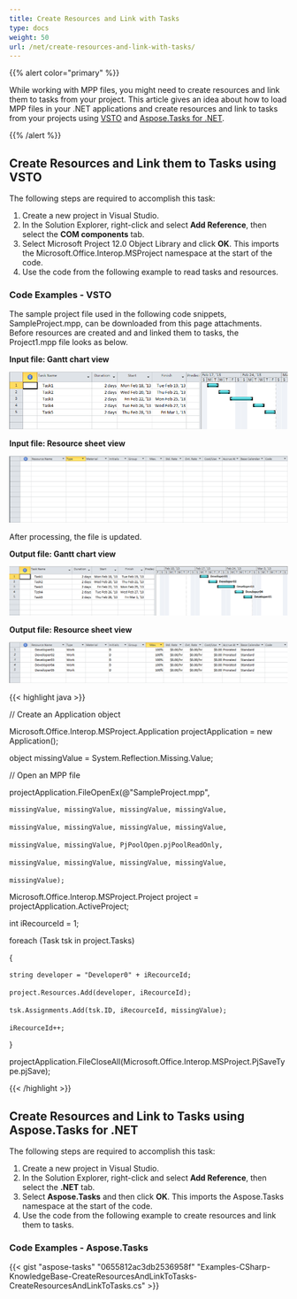 ```yaml
---
title: Create Resources and Link with Tasks
type: docs
weight: 50
url: /net/create-resources-and-link-with-tasks/
---
```


{{% alert color="primary" %}} 

While working with MPP files, you might need to create resources and link them to tasks from your project. This article gives an idea about how to load MPP files in your .NET applications and create resources and link to tasks from your projects using [VSTO](/tasks/net/create-resources-and-link-with-tasks/) and [Aspose.Tasks for .NET](/tasks/net/create-resources-and-link-with-tasks/).

{{% /alert %}} 
## **Create Resources and Link them to Tasks using VSTO**
The following steps are required to accomplish this task:

1. Create a new project in Visual Studio.
1. In the Solution Explorer, right-click and select **Add Reference**, then select the **COM components** tab.
1. Select Microsoft Project 12.0 Object Library and click **OK**. 
   This imports the Microsoft.Office.Interop.MSProject namespace at the start of the code.
1. Use the code from the following example to read tasks and resources.
### **Code Examples - VSTO**
The sample project file used in the following code snippets, SampleProject.mpp, can be downloaded from this page attachments. Before resources are created and and linked them to tasks, the Project1.mpp file looks as below.

**Input file: Gantt chart view** 

![todo:image_alt_text](create-resources-and-link-with-tasks_1.png)

**Input file: Resource sheet view** 

![todo:image_alt_text](create-resources-and-link-with-tasks_2.png)

After processing, the file is updated.

**Output file: Gantt chart view** 

![todo:image_alt_text](create-resources-and-link-with-tasks_3.png)

**Output file: Resource sheet view** 

![todo:image_alt_text](create-resources-and-link-with-tasks_4.png)



{{< highlight java >}}



// Create an Application object

Microsoft.Office.Interop.MSProject.Application projectApplication = new Application();

object missingValue = System.Reflection.Missing.Value;

// Open an MPP file

projectApplication.FileOpenEx(@"SampleProject.mpp",

    missingValue, missingValue, missingValue, missingValue,

    missingValue, missingValue, missingValue, missingValue,

    missingValue, missingValue, PjPoolOpen.pjPoolReadOnly,

    missingValue, missingValue, missingValue, missingValue,

    missingValue);

Microsoft.Office.Interop.MSProject.Project project = projectApplication.ActiveProject;

int iRecourceId = 1;

foreach (Task tsk in project.Tasks)

{

    string developer = "Developer0" + iRecourceId;

    project.Resources.Add(developer, iRecourceId);

    tsk.Assignments.Add(tsk.ID, iRecourceId, missingValue);

    iRecourceId++;

}

projectApplication.FileCloseAll(Microsoft.Office.Interop.MSProject.PjSaveType.pjSave);

{{< /highlight >}}
## **Create Resources and Link to Tasks using Aspose.Tasks for .NET**
The following steps are required to accomplish this task:

1. Create a new project in Visual Studio.
1. In the Solution Explorer, right-click and select **Add Reference**, then select the **.NET** tab.
1. Select **Aspose.Tasks** and then click **OK**. 
   This imports the Aspose.Tasks namespace at the start of the code.
1. Use the code from the following example to create resources and link them to tasks.
### **Code Examples - Aspose.Tasks**


{{< gist "aspose-tasks" "0655812ac3db2536958f" "Examples-CSharp-KnowledgeBase-CreateResourcesAndLinkToTasks-CreateResourcesAndLinkToTasks.cs" >}}

